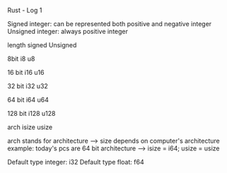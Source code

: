 
Rust - Log 1

Signed integer: can be represented both positive and negative integer
Unsigned integer: always positive integer

length      signed      Unsigned

8bit        i8          u8

16 bit      i16         u16

32 bit      i32         u32

64 bit      i64         u64

128 bit     i128        u128

arch        isize       usize

arch stands for architecture --> size depends on computer's architecture
example: today's pcs are 64 bit architecture --> isize = i64; usize = usize 

Default type integer: i32 
Default type float: f64
